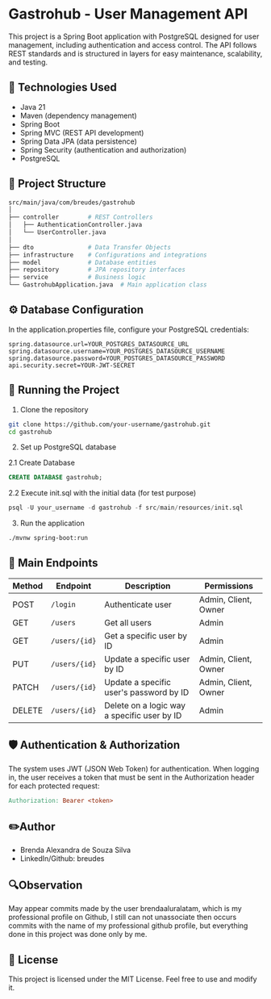 # Gastrohub - User Management API
This project is a Spring Boot application with PostgreSQL designed for user management, including authentication and access control.
The API follows REST standards and is structured in layers for easy maintenance, scalability, and testing.

## 📌 Technologies Used

- Java 21
- Maven (dependency management)
- Spring Boot
- Spring MVC (REST API development)
- Spring Data JPA (data persistence)
- Spring Security (authentication and authorization)
- PostgreSQL

## 📂 Project Structure

```bash
src/main/java/com/breudes/gastrohub
│
├── controller        # REST Controllers
│   ├── AuthenticationController.java
│   └── UserController.java
│
├── dto               # Data Transfer Objects
├── infrastructure    # Configurations and integrations
├── model             # Database entities
├── repository        # JPA repository interfaces
├── service           # Business logic
└── GastrohubApplication.java  # Main application class
```

## ⚙️ Database Configuration
In the application.properties  file, configure your PostgreSQL credentials:

```properties
spring.datasource.url=YOUR_POSTGRES_DATASOURCE_URL
spring.datasource.username=YOUR_POSTGRES_DATASOURCE_USERNAME
spring.datasource.password=YOUR_POSTGRES_DATASOURCE_PASSWORD
api.security.secret=YOUR-JWT-SECRET
```

## 🚀 Running the Project

1. Clone the repository

```bash
git clone https://github.com/your-username/gastrohub.git
cd gastrohub
```

2. Set up PostgreSQL database

2.1 Create Database

```sql
CREATE DATABASE gastrohub;
```

2.2 Execute init.sql with the initial data (for test purpose)

```sql
psql -U your_username -d gastrohub -f src/main/resources/init.sql
```

3. Run the application

```bash
./mvnw spring-boot:run
```

## 📡 Main Endpoints

| Method | Endpoint      | Description               | Permissions          |
| ------ | ------------- | ------------------------- | -------------------- |
| POST   | `/login`      | Authenticate user         | Admin, Client, Owner |
| GET    | `/users`      | Get all users             | Admin                |
| GET    | `/users/{id}` | Get a specific user by ID | Admin                |
| PUT    | `/users/{id}` | Update a specific user by ID | Admin, Client, Owner |
| PATCH    | `/users/{id}` | Update a specific user's password by ID | Admin, Client, Owner |
| DELETE    | `/users/{id}` | Delete on a logic way a specific user by ID | Admin |

## 🛡️ Authentication & Authorization
The system uses JWT (JSON Web Token) for authentication.
When logging in, the user receives a token that must be sent in the Authorization header for each protected request:

```makefile
Authorization: Bearer <token>
```

## ✏️Author
- Brenda Alexandra de Souza Silva
- LinkedIn/Github: breudes

## 🔍Observation
May appear commits made by the user brendaaluralatam, which is my professional profile on Github, I still can not unassociate then occurs commits with the name of my professional github profile, but everything done in this project was done only by me.

## 📜 License

This project is licensed under the MIT License. Feel free to use and modify it.
